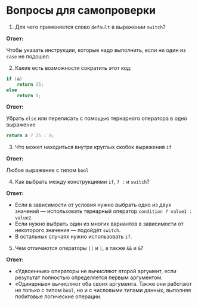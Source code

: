 # Вопросы для самопроверки

1. Для чего применяется слово `default` в выражении `switch`?

**Ответ:**

Чтобы указать инструкции, которые надо выполнить, если ни один из `case` не подошел.

2. Какие есть возможности сократить этот код:

```cs
if (a)
    return 25;
else
    return 0;
```

**Ответ:**

Убрать `else` или переписать с помощью тернарного оператора в одно выражение

```cs
return a ? 25 : 0;
```

3. Что может находиться внутри круглых скобок выражения `if`

**Ответ:**

Любое выражение с типом `bool`

4. Как выбрать между конструкциями `if`, `? :` и `switch`?

**Ответ:**

- Если в зависимости от условия нужно выбрать одно из двух значений — использовать тернарный оператор `condition ? value1 : value2`.
- Если нужно выбрать один из многих вариантов в зависимости от некоторого значения — подойдёт `switch`.
- В остальных случаях нужно использовать `if`.

5. Чем отличаются операторы `||` и `|`, а также `&&` и `&`?

**Ответ:**

- «Удвоенные» операторы не вычисляют второй аргумент, если результат полностью определяется первым аргументом.
- «Одинарные» вычисляют оба своих аргумента. Также они работают не только с типом `bool`, но и с числовыми типами данных, выполняя побитовые логические операции.

